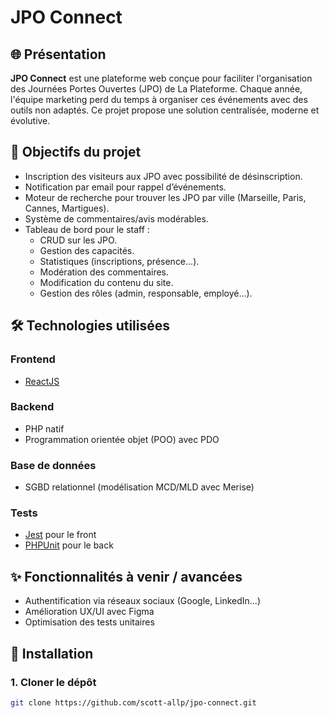 # JPO Connect

## 🌐 Présentation

**JPO Connect** est une plateforme web conçue pour faciliter l'organisation des Journées Portes Ouvertes (JPO) de La Plateforme. Chaque année, l'équipe marketing perd du temps à organiser ces événements avec des outils non adaptés. Ce projet propose une solution centralisée, moderne et évolutive.

## 🎯 Objectifs du projet

- Inscription des visiteurs aux JPO avec possibilité de désinscription.
- Notification par email pour rappel d’événements.
- Moteur de recherche pour trouver les JPO par ville (Marseille, Paris, Cannes, Martigues).
- Système de commentaires/avis modérables.
- Tableau de bord pour le staff :
  - CRUD sur les JPO.
  - Gestion des capacités.
  - Statistiques (inscriptions, présence...).
  - Modération des commentaires.
  - Modification du contenu du site.
  - Gestion des rôles (admin, responsable, employé...).

## 🛠️ Technologies utilisées

### Frontend
- [ReactJS](https://reactjs.org/)

### Backend
- PHP natif
- Programmation orientée objet (POO) avec PDO

### Base de données
- SGBD relationnel (modélisation MCD/MLD avec Merise)

### Tests
- [Jest](https://jestjs.io/) pour le front
- [PHPUnit](https://phpunit.de/) pour le back

## ✨ Fonctionnalités à venir / avancées

- Authentification via réseaux sociaux (Google, LinkedIn…)
- Amélioration UX/UI avec Figma
- Optimisation des tests unitaires

## 🚀 Installation

### 1. Cloner le dépôt
```bash
git clone https://github.com/scott-allp/jpo-connect.git
